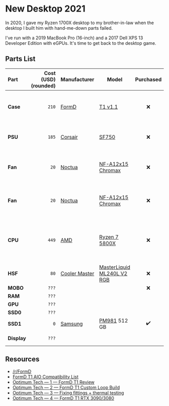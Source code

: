 # New Desktop 2021

In 2020, I gave my Ryzen 1700X desktop to my brother-in-law when the desktop I built him with hand-me-down parts failed.  

I've run with a 2019 MacBook Pro (16-inch) and a 2017 Dell XPS 13 Developer Edition with eGPUs. It's time to get back to 
the desktop game.

## Parts List

| Part        | Cost (USD)<br>(rounded) | Manufacturer            | Model                                |     Purchased      | Notes                                                              |
| :---------- | ----------------------: | ----------------------- | ------------------------------------ | :----------------: | ------------------------------------------------------------------ |
| **Case**    |                   `210` | [FormD][CASEman]        | [T1 v1.1][CASEmod]                   |        :x:         | white mITX case<br>9.5 Liters<br>milled aluminium                  |
| **PSU**     |                   `185` | [Corsair][PSUman]       | [SF750][PSUmod]                      |        :x:         | 750W<br>SFX<br>80 PLUS Platinum                                    |
| **Fan**     |                    `20` | [Noctua][FANman]        | [NF-A12x15 Chromax][FANmod]          |        :x:         | 120x120x15 mm<br>94.2 m³/h<br>1850 RPM<br>23.9 dB                  |
| **Fan**     |                    `20` | [Noctua][FANman]        | [NF-A12x15 Chromax][FANmod]          |        :x:         | 120x120x15 mm<br>94.2 m³/h<br>1850 RPM<br>23.9 dB                  |
| **CPU**     |                   `449` | [AMD][CPUman]           | [Ryzen 7 5800X][CPUmod]              |        :x:         | 8 cores<br>16 thread<br>3.8 GHz clock<br>4.7 GHz boost<br>105W TDP |
| **HSF**     |                    `80` | [Cooler Master][HSFman] | [MasterLiquid ML240L V2 RGB][HSFmod] |        :x:         |                                                                    |
| **MOBO**    |                   `???` | [][MOBOman]             | [][MOBOmod]                          |        :x:         | mITX                                                               |
| **RAM**     |                   `???` | [][RAMman]              | [][RAMmod]                           |                    |                                                                    |
| **GPU**     |                   `???` | [][GPUman]              | [][GPUmod]                           |                    |                                                                    |
| **SSD0**    |                   `???` | [][SSD0man]             | [][SSD0mod]                          |                    |                                                                    |
| **SSD1**    |                     `0` | [Samsung][SSD1man]      | [PM981][SSD1mod] 512 GB              | :heavy_check_mark: |                                                                    |
| **Display** |                   `???` | [][Displayman]          | [][Displaymod]                       |                    | 4K, IPS, 120Hz+                                                    |

## Resources

* [/r/FormD][reddit1]
* [FormD T1 AIO Compatibility List][gdocs1]
* [Optimum Tech — 1 — FormD T1 Review][youtube1]
* [Optimum Tech — 2 — FormD T1 Custom Loop Build][youtube2]
* [Optimum Tech — 3 — Fixing fittings + thermal testing][youtube3]
* [Optimum Tech — 4 — FormD T1 RTX 3090/3080][youtube4]

<!-- URLs PARTS -->
[CASEman]: https://formdworks.com/ "FormD"
[CASEmod]: https://formdworks.com/products/t1 "T1"
[PSUman]: https://www.corsair.com/ "CORSAIR"
[PSUmod]: https://www.corsair.com/us/en/Categories/Products/Power-Supply-Units/Power-Supply-Units-Advanced/SF-Series/p/CP-9020186-NA "SF Series SF750"
[FANman]: https://www.noctua.at/ "Noctua.at"
[FANmod]: https://noctua.at/en/nf-a12x15-pwm-chromax-black-swap "NF-A12x15 PWM chromax.black.swap"
[CPUman]: https://www.amd.com/ "AMD"
[CPUmod]: https://www.amd.com/en/products/cpu/amd-ryzen-7-5800x "AMD Ryzen 7 5800X"
[HSFman]: https://www.coolermaster.com/ "Cooler Master"
[HSFmod]: https://www.coolermaster.com/catalog/coolers/cpu-liquid-coolers/masterliquid-ml240l-v2-rgb/ "MASTERLIQUID ML240L V2 RGB"
[MOBOman]:  ""
[MOBOmod]:  ""
[RAMman]:  ""
[RAMmod]:  ""
[GPUman]:  ""
[GPUmod]:  ""
[SSD0man]:  ""
[SSD0mod]:  ""
[SSD1man]: https://www.samsung.com/semiconductor/ "Samsung Semiconductor Global Website"
[SSD1mod]: https://www.samsung.com/semiconductor/ssd/client-ssd/MZVLB512HAJQ/ "PM981 MZVLB512HAJQ | Samsung Semiconductor Global Website"
[Displayman]:  ""
[Displaymod]:  ""

<!-- URLs OTHER -->
[gdocs1]: https://docs.google.com/spreadsheets/d/12fTWe4Y4prgAHPhsk4HA2-wK8PRnPyy2ZxIzcbNapNE/edit?usp=sharing "Google Sheets — FormD T1 AIO Compatibility List"
[reddit1]: https://www.reddit.com/r/FormD/ "/r/FormD"
[youtube1]: https://youtu.be/Ou4iWsBNSmY "YouTube — Optimum Tech — FormD T1 - The Ultimate Sub-10L Case!"
[youtube2]: https://youtu.be/W1mO5dNJIgo "YouTube — Optimum Tech — SFF Endgame - Mini Liquid Cooled i9 / 2080 Ti Build"
[youtube3]: https://youtu.be/dbLugatTfTc "YouTube — Optimum Tech — The Liquid Cooled T1 Build is Complete!"
[youtube4]: https://youtu.be/_GhFSSLp-mE "YouTube — Optimum Tech — This Wasn’t Supposed to Work – RTX 3090 / 3080 in Sub-10L."
